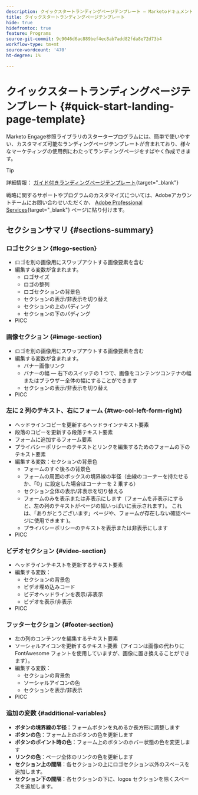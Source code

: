 ```yaml
---
description: クイックスタートランディングページテンプレート — Marketoドキュメント — 製品ドキュメント
title: クイックスタートランディングページテンプレート
hide: true
hidefromtoc: true
feature: Programs
source-git-commit: 9c9046d6ac889bef4ec8ab7add82fda8e72d73b4
workflow-type: tm+mt
source-wordcount: '470'
ht-degree: 1%

---
```


# クイックスタートランディングページテンプレート {#quick-start-landing-page-template}

Marketo Engage参照ライブラリのスタータープログラムには、簡単で使いやすい、カスタマイズ可能なランディングページテンプレートが含まれており、様々なマーケティングの使用例にわたってランディングページをすばやく作成できます。

>[!TIP]
>
>詳細情報： [ガイド付きランディングページテンプレート](/help/marketo/product-docs/demand-generation/landing-pages/landing-page-templates/create-a-guided-landing-page-template.md){target="_blank"}

戦略に関するサポートやプログラムのカスタマイズについては、Adobeアカウントチームにお問い合わせいただくか、 [Adobe Professional Services](https://business.adobe.com/customers/consulting-services/main.html){target="_blank"} ページに貼り付けます。

## セクションサマリ {#sections-summary}

### ロゴセクション {#logo-section}

* ロゴを別の画像用にスワップアウトする画像要素を含む
* 編集する変数が含まれます。
   * ロゴサイズ
   * ロゴの整列
   * ロゴセクションの背景色
   * セクションの表示/非表示を切り替え
   * セクションの上のパディング
   * セクションの下のパディング
* PICC

### 画像セクション {#image-section}

* ロゴを別の画像用にスワップアウトする画像要素を含む
* 編集する変数が含まれます。
   * バナー画像リンク
   * バナーの幅 — 右下のスイッチの 1 つで、画像をコンテンツコンテナの幅またはブラウザー全体の幅にすることができます
   * セクションの表示/非表示を切り替え
* PICC

### 左に 2 列のテキスト、右にフォーム {#two-col-left-form-right}

* ヘッドラインコピーを更新するヘッドラインテキスト要素
* 段落のコピーを更新する段落テキスト要素
* フォームに追加するフォーム要素
* プライバシーポリシーのテキストとリンクを編集するためのフォームの下のテキスト要素
* 編集する変数：セクションの背景色
   * フォームのすぐ後ろの背景色
   * フォームの周囲のボックスの境界線の半径（曲線のコーナーを持たせるか、「0」に設定した場合はコーナーを 2 乗する）
   * セクション全体の表示/非表示を切り替える
   * フォームのみを表示または非表示にします（フォームを非表示にすると、左の列のテキストがページの幅いっぱいに表示されます）。 これは、「ありがとうございます」ページや、フォームが存在しない確認ページに使用できます )。
   * プライバシーポリシーのテキストを表示または非表示にします
* PICC

### ビデオセクション {#video-section}

* ヘッドラインテキストを更新するテキスト要素
* 編集する変数：
   * セクションの背景色
   * ビデオ埋め込みコード
   * ビデオヘッドラインを表示/非表示
   * ビデオを表示/非表示
* PICC

### フッターセクション {#footer-section}

* 左の列のコンテンツを編集するテキスト要素
* ソーシャルアイコンを更新するテキスト要素（アイコンは画像の代わりに FontAwesome フォントを使用していますが、画像に置き換えることができます）。
* 編集する変数：
   * セクションの背景色
   * ソーシャルアイコンの色
   * セクションを表示/非表示
* PICC

### 追加の変数 {#additional-variables}

* **ボタンの境界線の半径**：フォームボタンを丸めるか長方形に調整します
* **ボタンの色**：フォーム上のボタンの色を更新します
* **ボタンのポイント時の色**：フォーム上のボタンのホバー状態の色を変更します
* **リンクの色**：ページ全体のリンクの色を更新します
* **セクション上の間隔**：各セクションの上にロゴセクション以外のスペースを追加します。
* **セクション下の間隔**：各セクションの下に、logos セクションを除くスペースを追加します。

